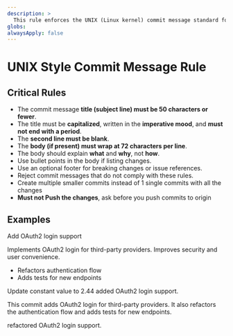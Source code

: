 ```yaml
---
description: >
  This rule enforces the UNIX (Linux kernel) commit message standard for all commit messages in this repository. It must be applied whenever a commit message is created, edited, or reviewed. The rule ensures that commit messages are clear, concise, and follow the 50/72 formatting convention, improving readability and maintainability of project history. It applies to all contributors and all tools that generate or validate commit messages.
globs: 
alwaysApply: false
---
```


# UNIX Style Commit Message Rule

## Critical Rules

- The commit message **title (subject line) must be 50 characters or fewer**.
- The title must be **capitalized**, written in the **imperative mood**, and **must not end with a period**.
- The **second line must be blank**.
- The **body (if present) must wrap at 72 characters per line**.
- The body should explain **what** and **why**, not **how**.
- Use bullet points in the body if listing changes.
- Use an optional footer for breaking changes or issue references.
- Reject commit messages that do not comply with these rules.
- Create multiple smaller commits instead of 1 single commits with all the changes
- **Must not Push the changes**, ask before you push commits to origin

## Examples

<example type="valid">
Add OAuth2 login support

Implements OAuth2 login for third-party providers.
Improves security and user convenience.

- Refactors authentication flow
- Adds tests for new endpoints
</example>

<example type="valid">
Update constant value to 2.44
</example>

<example type="invalid">
added OAuth2 login support.

This commit adds OAuth2 login for third-party providers. It also
refactors the authentication flow and adds tests for new endpoints.
</example>

<example type="invalid">
refactored OAuth2 login support.
</example>

